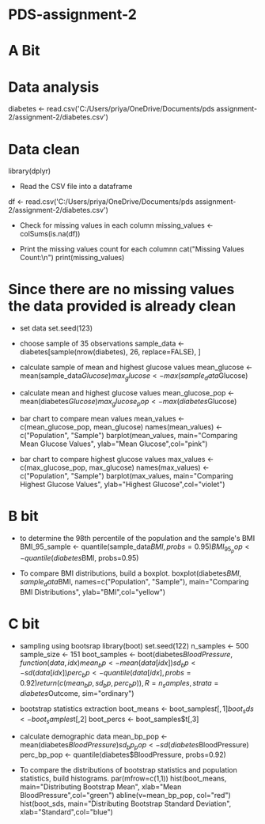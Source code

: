 # PDS-assignment-2
# A Bit
# Data analysis 
diabetes <- read.csv('C:/Users/priya/OneDrive/Documents/pds assignment-2/assignment-2/diabetes.csv')

# Data clean
library(dplyr)
* Read the CSV file into a dataframe 

df <- read.csv('C:/Users/priya/OneDrive/Documents/pds assignment-2/assignment-2/diabetes.csv')

* Check for missing values in each column
missing_values <- colSums(is.na(df))

* Print the missing values count for each columnn
cat("Missing Values Count:\n")
print(missing_values)
# Since there are no missing values the data provided is already clean

* set data
set.seed(123)

* choose sample of 35 observations
sample_data <- diabetes[sample(nrow(diabetes), 26, replace=FALSE), ]

* calculate sample of mean and highest glucose values 
mean_glucose <- mean(sample_data$Glucose)
max_glucose <- max(sample_data$Glucose)

* calculate mean and highest glucose values
mean_glucose_pop <- mean(diabetes$Glucose)
max_glucose_pop <- max(diabetes$Glucose)

* bar chart to compare mean values
mean_values <- c(mean_glucose_pop, mean_glucose)
names(mean_values) <- c("Population", "Sample")
barplot(mean_values, main="Comparing Mean Glucose Values", ylab="Mean Glucose",col="pink")


* bar chart to compare highest glucose values
max_values <- c(max_glucose_pop, max_glucose)
names(max_values) <- c("Population", "Sample")
barplot(max_values, main="Comparing Highest Glucose Values", ylab="Highest Glucose",col="violet")

# B bit
* to determine the 98th percentile of the population and the sample's BMI
BMI_95_sample <- quantile(sample_data$BMI, probs=0.95)
BMI_95_pop <- quantile(diabetes$BMI, probs=0.95)

* To compare BMI distributions, build a boxplot.
boxplot(diabetes$BMI, sample_data$BMI, names=c("Population", "Sample"), 
        main="Comparing BMI Distributions", ylab="BMI",col="yellow")

# C bit
* sampling using bootsrap
library(boot)
set.seed(122)
n_samples <- 500
sample_size <- 151
boot_samples <- boot(diabetes$BloodPressure, function(data, idx) {
  mean_bp <- mean(data[idx])
  sd_bp <- sd(data[idx])
  perc_bp <- quantile(data[idx], probs=0.92)
  return(c(mean_bp, sd_bp, perc_bp))
}, R=n_samples, strata=diabetes$Outcome, sim="ordinary")

* bootstrap statistics extraction
boot_means <- boot_samples$t[,1]
boot_sds <- boot_samples$t[,2]
boot_percs <- boot_samples$t[,3]

* calculate demographic data
mean_bp_pop <- mean(diabetes$BloodPressure)
sd_bp_pop <- sd(diabetes$BloodPressure)
perc_bp_pop <- quantile(diabetes$BloodPressure, probs=0.92)

* To compare the distributions of bootstrap statistics and population statistics, build histograms.
par(mfrow=c(1,1))
hist(boot_means, main="Distributing Bootstrap Mean", xlab="Mean BloodPressure",col="green")
abline(v=mean_bp_pop, col="red")
hist(boot_sds, main="Distributing Bootstrap Standard Deviation", xlab="Standard",col="blue")

